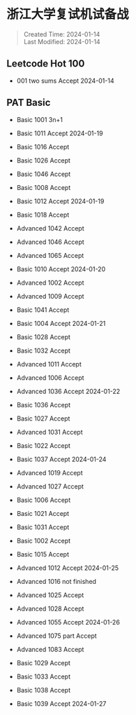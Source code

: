 # 浙江大学复试机试备战

> Created Time: 2024-01-14  
> Last Modified: 2024-01-14


## Leetcode Hot 100

- 001 two sums Accept 2024-01-14

## PAT Basic
- Basic 1001 3n+1
- Basic 1011 Accept 2024-01-19

- Basic 1016 Accept 
- Basic 1026 Accept
- Basic 1046 Accept
- Basic 1008 Accept
- Basic 1012 Accept 2024-01-19

- Basic 1018 Accept
- Advanced 1042 Accept
- Advanced 1046 Accept
- Advanced 1065 Accept
- Basic 1010 Accept 2024-01-20

- Advanced 1002 Accept
- Advanced 1009 Accept
- Basic 1041 Accept
- Basic 1004 Accept 2024-01-21

- Basic 1028 Accept
- Basic 1032 Accept
- Advanced 1011 Accept
- Advanced 1006 Accept
- Advanced 1036 Accept 2024-01-22

- Basic 1036 Accept
- Basic 1027 Accept
- Advanced 1031 Accept
- Basic 1022 Accept
- Basic 1037 Accept 2024-01-24

- Advanced 1019 Accept
- Advanced 1027 Accept
- Basic 1006 Accept
- Basic 1021 Accept
- Basic 1031 Accept
- Basic 1002 Accept
- Basic 1015 Accept
- Advanced 1012 Accept 2024-01-25

- Advanced 1016 not finished
- Advanced 1025 Accept
- Advanced 1028 Accept
- Advanced 1055 Accept 2024-01-26

- Advanced 1075 part Accept
- Advanced 1083 Accept
- Basic 1029 Accept
- Basic 1033 Accept
- Basic 1038 Accept
- Basic 1039 Accept 2024-01-27
